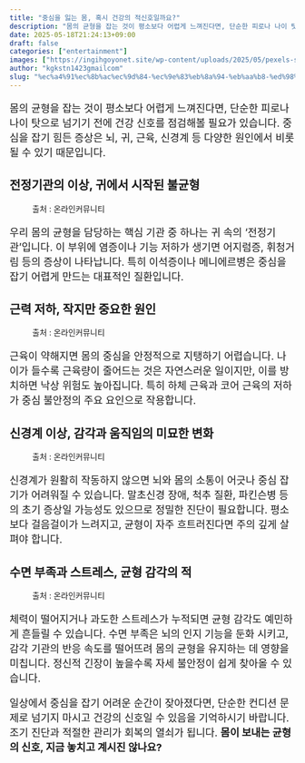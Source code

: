 ```yaml
---
title: "중심을 잃는 몸, 혹시 건강의 적신호일까요?"
description: "몸의 균형을 잡는 것이 평소보다 어렵게 느껴진다면, 단순한 피로나 나이 탓으로 넘기기 전에 건강 신호를 점검해볼 필요가 있습니다. 중심을 잡기 힘든 증상은 뇌, 귀, 근육, 신경계 등 다양한 원인에서 비롯될 수 있기 때문입니다."
date: 2025-05-18T21:24:13+09:00
draft: false
categories: ["entertainment"]
images: ["https://ingihgoyonet.site/wp-content/uploads/2025/05/pexels-sebastian-1548769-1024x576.jpg", "https://ingihgoyonet.site/wp-content/uploads/2025/05/pexels-karolina-grabowska-4506073-683x1024.jpg", "https://ingihgoyonet.site/wp-content/uploads/2025/05/pexels-ryutaro-5473182-1024x683.jpg", "https://ingihgoyonet.site/wp-content/uploads/2025/05/pexels-olly-3790224-1024x683.jpg"]
author: "kgkstn1423gmailcom"
slug: "%ec%a4%91%ec%8b%ac%ec%9d%84-%ec%9e%83%eb%8a%94-%eb%aa%b8-%ed%98%b9%ec%8b%9c-%ea%b1%b4%ea%b0%95%ec%9d%98-%ec%a0%81%ec%8b%a0%ed%98%b8%ec%9d%bc%ea%b9%8c%ec%9a%94"
---
```


<p style="font-size:18px">몸의 균형을 잡는 것이 평소보다 어렵게 느껴진다면, 단순한 피로나 나이 탓으로 넘기기 전에 건강 신호를 점검해볼 필요가 있습니다. 중심을 잡기 힘든 증상은 뇌, 귀, 근육, 신경계 등 다양한 원인에서 비롯될 수 있기 때문입니다.</p> <h2 >전정기관의 이상, 귀에서 시작된 불균형</h2> <figure ><img src="https://ingihgoyonet.site/wp-content/uploads/2025/05/pexels-sebastian-1548769-1024x576.jpg" alt="" style="aspect-ratio:16/9;object-fit:cover"/><figcaption >출처 : 온라인커뮤니티</figcaption></figure> <p style="font-size:18px">우리 몸의 균형을 담당하는 핵심 기관 중 하나는 귀 속의 ‘전정기관’입니다. 이 부위에 염증이나 기능 저하가 생기면 어지럼증, 휘청거림 등의 증상이 나타납니다. 특히 이석증이나 메니에르병은 중심을 잡기 어렵게 만드는 대표적인 질환입니다.</p> <h2 >근력 저하, 작지만 중요한 원인</h2> <figure ><img src="https://ingihgoyonet.site/wp-content/uploads/2025/05/pexels-karolina-grabowska-4506073-683x1024.jpg" alt="" style="aspect-ratio:16/9;object-fit:cover"/><figcaption >출처 : 온라인커뮤니티</figcaption></figure> <p style="font-size:18px">근육이 약해지면 몸의 중심을 안정적으로 지탱하기 어렵습니다. 나이가 들수록 근육량이 줄어드는 것은 자연스러운 일이지만, 이를 방치하면 낙상 위험도 높아집니다. 특히 하체 근육과 코어 근육의 저하가 중심 불안정의 주요 요인으로 작용합니다.</p> <h2 >신경계 이상, 감각과 움직임의 미묘한 변화</h2> <figure ><img src="https://ingihgoyonet.site/wp-content/uploads/2025/05/pexels-ryutaro-5473182-1024x683.jpg" alt="" style="aspect-ratio:16/9;object-fit:cover"/><figcaption >출처 : 온라인커뮤니티</figcaption></figure> <p style="font-size:18px">신경계가 원활히 작동하지 않으면 뇌와 몸의 소통이 어긋나 중심 잡기가 어려워질 수 있습니다. 말초신경 장애, 척추 질환, 파킨슨병 등의 초기 증상일 가능성도 있으므로 정밀한 진단이 필요합니다. 평소보다 걸음걸이가 느려지고, 균형이 자주 흐트러진다면 주의 깊게 살펴야 합니다.</p> <h2 >수면 부족과 스트레스, 균형 감각의 적</h2> <figure ><img src="https://ingihgoyonet.site/wp-content/uploads/2025/05/pexels-olly-3790224-1024x683.jpg" alt="" style="aspect-ratio:16/9;object-fit:cover"/><figcaption >출처 : 온라인커뮤니티</figcaption></figure> <p style="font-size:18px">체력이 떨어지거나 과도한 스트레스가 누적되면 균형 감각도 예민하게 흔들릴 수 있습니다. 수면 부족은 뇌의 인지 기능을 둔화 시키고, 감각 기관의 반응 속도를 떨어뜨려 몸의 균형을 유지하는 데 영향을 미칩니다. 정신적 긴장이 높을수록 자세 불안정이 쉽게 찾아올 수 있습니다.</p> <p style="font-size:18px">일상에서 중심을 잡기 어려운 순간이 잦아졌다면, 단순한 컨디션 문제로 넘기지 마시고 건강의 신호일 수 있음을 기억하시기 바랍니다. 조기 진단과 적절한 관리가 회복의 열쇠가 됩니다. <strong>몸이 보내는 균형의 신호, 지금 놓치고 계시진 않나요?</strong></p>